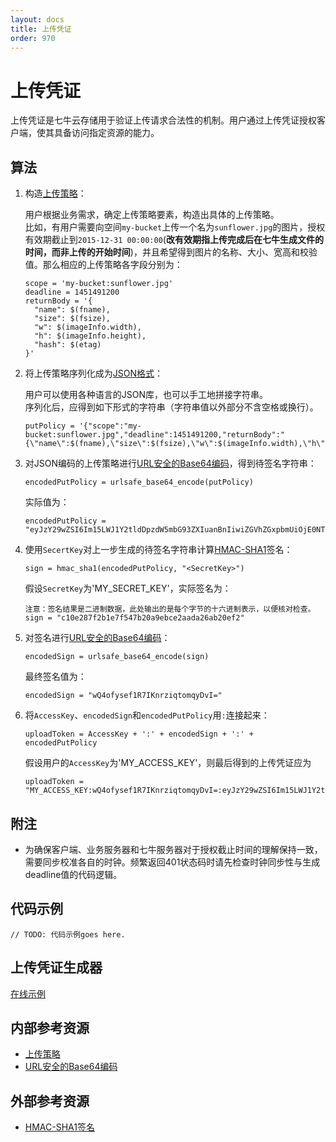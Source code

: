 ```yaml
---
layout: docs
title: 上传凭证
order: 970
---
```


<a id="upload-token"></a>
# 上传凭证

上传凭证是七牛云存储用于验证上传请求合法性的机制。用户通过上传凭证授权客户端，使其具备访问指定资源的能力。  

<a id="upload-token-algorithm"></a>
## 算法

1. 构造[上传策略][putPolicyHref]：  

	用户根据业务需求，确定上传策略要素，构造出具体的上传策略。  
	比如，有用户需要向空间`my-bucket`上传一个名为`sunflower.jpg`的图片，授权有效期截止到`2015-12-31 00:00:00`(**改有效期指上传完成后在七牛生成文件的时间，而非上传的开始时间**)，并且希望得到图片的名称、大小、宽高和校验值。那么相应的上传策略各字段分别为：  

	```
    scope = 'my-bucket:sunflower.jpg'
    deadline = 1451491200
    returnBody = '{
      "name": $(fname),
      "size": $(fsize),
      "w": $(imageInfo.width),
      "h": $(imageInfo.height),
      "hash": $(etag)
    }'
	```

2. 将上传策略序列化成为[JSON格式][jsonHref]：  

	用户可以使用各种语言的JSON库，也可以手工地拼接字符串。  
	序列化后，应得到如下形式的字符串（字符串值以外部分不含空格或换行）。  

	```
    putPolicy = '{"scope":"my-bucket:sunflower.jpg","deadline":1451491200,"returnBody":"{\"name\":$(fname),\"size\":$(fsize),\"w\":$(imageInfo.width),\"h\":$(imageInfo.height),\"hash\":$(etag)}"}'
	```

3. 对JSON编码的上传策略进行[URL安全的Base64编码][urlsafeBase64Href]，得到待签名字符串：

	```
    encodedPutPolicy = urlsafe_base64_encode(putPolicy)
	```

	实际值为：  

	```
    encodedPutPolicy = "eyJzY29wZSI6Im15LWJ1Y2tldDpzdW5mbG93ZXIuanBnIiwiZGVhZGxpbmUiOjE0NTE0OTEyMDAsInJldHVybkJvZHkiOiJ7XCJuYW1lXCI6JChmbmFtZSksXCJzaXplXCI6JChmc2l6ZSksXCJ3XCI6JChpbWFnZUluZm8ud2lkdGgpLFwiaFwiOiQoaW1hZ2VJbmZvLmhlaWdodCksXCJoYXNoXCI6JChldGFnKX0ifQ=="
	```

4. 使用`SecertKey`对上一步生成的待签名字符串计算[HMAC-SHA1][hmacSha1Href]签名：

	```
    sign = hmac_sha1(encodedPutPolicy, "<SecretKey>")
	```

	假设`SecretKey`为'MY_SECRET_KEY'，实际签名为：  

	```
    注意：签名结果是二进制数据，此处输出的是每个字节的十六进制表示，以便核对检查。
    sign = "c10e287f2b1e7f547b20a9ebce2aada26ab20ef2"
	```

5. 对签名进行[URL安全的Base64编码][urlsafeBase64Href]：

	```
	encodedSign = urlsafe_base64_encode(sign)
	```

	最终签名值为：  

	```
    encodedSign = "wQ4ofysef1R7IKnrziqtomqyDvI="
	```

6. 将`AccessKey`、`encodedSign`和`encodedPutPolicy`用`:`连接起来：  

	```
    uploadToken = AccessKey + ':' + encodedSign + ':' + encodedPutPolicy
	```

	假设用户的`AccessKey`为'MY_ACCESS_KEY'，则最后得到的上传凭证应为  

	```
    uploadToken = "MY_ACCESS_KEY:wQ4ofysef1R7IKnrziqtomqyDvI=:eyJzY29wZSI6Im15LWJ1Y2tldDpzdW5mbG93ZXIuanBnIiwiZGVhZGxpbmUiOjE0NTE0OTEyMDAsInJldHVybkJvZHkiOiJ7XCJuYW1lXCI6JChmbmFtZSksXCJzaXplXCI6JChmc2l6ZSksXCJ3XCI6JChpbWFnZUluZm8ud2lkdGgpLFwiaFwiOiQoaW1hZ2VJbmZvLmhlaWdodCksXCJoYXNoXCI6JChldGFnKX0ifQ=="
	```

<a id="upload-token-remarks"></a>
## 附注

- 为确保客户端、业务服务器和七牛服务器对于授权截止时间的理解保持一致，需要同步校准各自的时钟。频繁返回401状态码时请先检查时钟同步性与生成deadline值的代码逻辑。  

<a id="upload-token-samples"></a>
## 代码示例

```
// TODO: 代码示例goes here.
```

<a id="upload-token-samples"></a>
## 上传凭证生成器

[在线示例](http://jsfiddle.net/gh/get/extjs/4.2/icattlecoder/jsfiddle/tree/master/uptoken)

<a id="upload-internal-resources"></a>
## 内部参考资源

- [上传策略][putPolicyHref]
- [URL安全的Base64编码][urlsafeBase64Href]

<a id="upload-external-resources"></a>
## 外部参考资源

- [HMAC-SHA1签名][hmacSha1Href]

[putPolicyHref]:            put-policy.html "上传策略"

[jsonHref]:                 http://en.wikipedia.org/wiki/JSON                                                    "JSON格式"
[hmacSha1Href]:             http://en.wikipedia.org/wiki/Hash-based_message_authentication_code                  "HMAC-SHA1签名"
[urlsafeBase64Href]: http://developer.qiniu.com/docs/v6/api/overview/appendix.html#urlsafe-base64 "URL安全的Base64编码"
